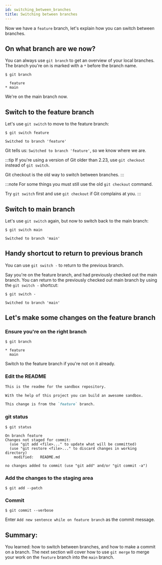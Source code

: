 ```yaml
---
id: switching_between_branches
title: Switching between branches
---
```


Now we have a `feature` branch, let's explain how you can switch between branches.

## On what branch are we now?

You can always use `git branch` to get an overview of your local branches.
The branch you're on is marked with a `*` before the branch name.

```git
$ git branch

  feature
* main
```

We're on the main branch now.

## Switch to the feature branch

Let's use `git switch` to move to the feature branch:

```git
$ git switch feature

Switched to branch 'feature'
```

Git tells us: `Switched to branch 'feature'`, so we know where we are.

:::tip
If you're using a version of Git older than 2.23, use `git checkout` instead of `git switch`.

Git checkout is the old way to switch between branches.
:::

:::note
For some things you must still use the old `git checkout` command.

Try `git switch` first and use `git checkout` if Git complains at you.
:::

## Switch to main branch

Let's use `git switch` again, but now to switch back to the main branch:

```git
$ git switch main

Switched to branch 'main'
```

## Handy shortcut to return to previous branch

You can use `git switch -` to return to the previous branch.

Say you're on the feature branch, and had previously checked out the main branch.
You can return to the previously checked out main branch by using the `git switch -` shortcut:

```git
$ git switch -

Switched to branch 'main'
```

## Let's make some changes on the feature branch

### Ensure you're on the right branch

```git
$ git branch

* feature
  main
```

Switch to the feature branch if you're not on it already.

### Edit the README

```markdown title="sandbox/README.md"
This is the readme for the sandbox repository.

With the help of this project you can build an awesome sandbox.

This change is from the `feature` branch.
```

### git status

```git
$ git status

On branch feature
Changes not staged for commit:
  (use "git add <file>..." to update what will be committed)
  (use "git restore <file>..." to discard changes in working directory)
	modified:   README.md

no changes added to commit (use "git add" and/or "git commit -a")
```

### Add the changes to the staging area

```git
$ git add --patch
```

### Commit

```git
$ git commit --verbose
```

Enter `Add new sentence while on feature branch` as the commit message.

## Summary:

You learned: how to switch between branches, and how to make a commit on a branch.
The next section will cover how to use `git merge` to merge your work on the `feature` branch into the `main` branch.

